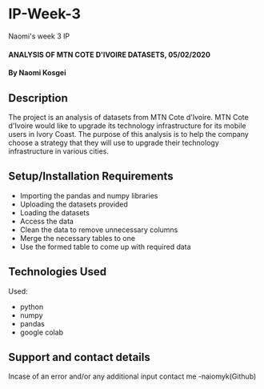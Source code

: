 # IP-Week-3
Naomi's week 3 IP

#### ANALYSIS OF MTN COTE D'IVOIRE DATASETS, 05/02/2020
#### By Naomi Kosgei
## Description
The project is an analysis of datasets from MTN Cote d'Ivoire. MTN Cote d'Ivoire would like to upgrade its technology infrastructure for its mobile users in Ivory Coast. The purpose of this analysis is to help the company choose a strategy that they will use to upgrade their technology infrastructure in various cities.
## Setup/Installation Requirements
* Importing the pandas and numpy libraries
* Uploading the datasets provided
* Loading the datasets
* Access the data
* Clean the data to remove unnecessary columns
* Merge the necessary tables to one
* Use the formed table to come up with required data
## Technologies Used
Used:
* python
* numpy
* pandas
* google colab
## Support and contact details
Incase of an error and/or any additional input contact me -naiomyk(Github)

